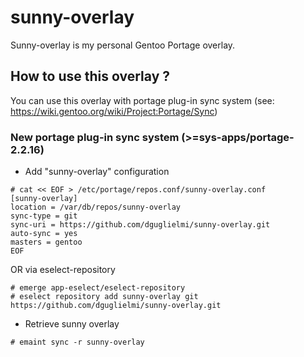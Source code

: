 # sunny-overlay
Sunny-overlay is my personal Gentoo Portage overlay.

## How to use this overlay ?
You can use this overlay with portage plug-in sync system (see: https://wiki.gentoo.org/wiki/Project:Portage/Sync)

### New portage plug-in sync system (>=sys-apps/portage-2.2.16)

- Add "sunny-overlay" configuration
```
# cat << EOF > /etc/portage/repos.conf/sunny-overlay.conf
[sunny-overlay]
location = /var/db/repos/sunny-overlay
sync-type = git
sync-uri = https://github.com/dguglielmi/sunny-overlay.git
auto-sync = yes
masters = gentoo
EOF
```

OR via eselect-repository

```
# emerge app-eselect/eselect-repository
# eselect repository add sunny-overlay git https://github.com/dguglielmi/sunny-overlay.git
```

- Retrieve sunny overlay

```
# emaint sync -r sunny-overlay
```
